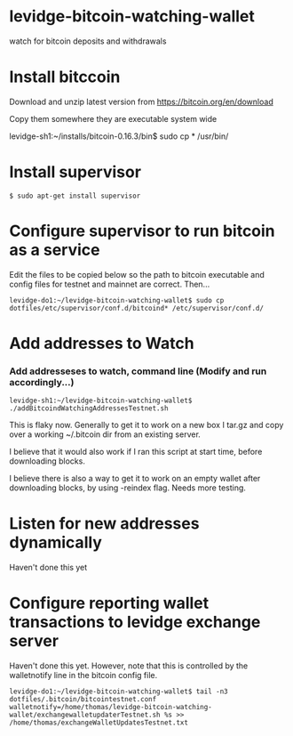 # levidge-bitcoin-watching-wallet
watch for bitcoin deposits and withdrawals

# Install bitccoin

Download and unzip latest version from https://bitcoin.org/en/download

Copy them somewhere they are executable system wide

levidge-sh1:~/installs/bitcoin-0.16.3/bin$ sudo cp * /usr/bin/

# Install supervisor

	$ sudo apt-get install supervisor
	
# Configure supervisor to run bitcoin as a service

Edit the files to be copied below so the path to bitcoin executable and config files for testnet and mainnet are correct. Then...


	levidge-do1:~/levidge-bitcoin-watching-wallet$ sudo cp dotfiles/etc/supervisor/conf.d/bitcoind* /etc/supervisor/conf.d/

# Add addresses to Watch

### Add addresseses to watch, command line (Modify and run accordingly...)
	levidge-sh1:~/levidge-bitcoin-watching-wallet$ ./addBitcoindWatchingAddressesTestnet.sh 

This is flaky now. Generally to get it to work on a new box I tar.gz and copy over a working ~/.bitcoin dir from an existing server.

I believe that it would also work if I ran this script at start time, before downloading blocks. 

I believe there is also a way to get it to work on an empty wallet after downloading blocks, by using -reindex flag. 
Needs more testing.

# Listen for new addresses dynamically

Haven't done this yet

# Configure reporting wallet transactions to levidge exchange server

Haven't done this yet. However, note that this is controlled by the walletnotify line in the bitcoin config file. 

	levidge-do1:~/levidge-bitcoin-watching-wallet$ tail -n3 dotfiles/.bitcoin/bitcointestnet.conf 
	walletnotify=/home/thomas/levidge-bitcoin-watching-wallet/exchangewalletupdaterTestnet.sh %s >> /home/thomas/exchangeWalletUpdatesTestnet.txt
	
	
